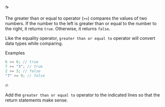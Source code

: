 :coffee:

The greater than or equal to operator (`>=`) compares the values of two numbers. If the number to the left is greater than or equal to the number to the right, it returns `true`. Otherwise, it returns `false`.

Like the equality operator, `greater than or equal to` operator will convert data types while comparing.

Examples

```javascript
6 >= 6; // true
7 >= "3"; // true
2 >= 3; // false
"7" >= 9; // false
```

:fire:

Add the `greater than or equal to` operator to the indicated lines so that the return statements make sense.
